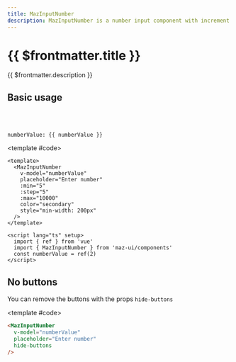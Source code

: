 ```yaml
---
title: MazInputNumber
description: MazInputNumber is a number input component with increment and decrement buttons for user-friendly input. Customizable size, disabled state, and limit values.
---
```


# {{ $frontmatter.title }}

{{ $frontmatter.description }}

<!--@include: ./../.vitepress/mixins/getting-started.md-->

<!--@include: ./../.vitepress/mixins/maz-input-props.md-->

## Basic usage

<ComponentDemo>
  <MazInputNumber
    v-model="numberValue"
    placeholder="Enter number"
    :min="5"
    :step="5"
    :max="10000"
    color="secondary"
    style="min-width: 200px"
  />

  <br />
  <br />

  `numberValue: {{ numberValue }}`

  <template #code>

  ```vue
  <template>
    <MazInputNumber
      v-model="numberValue"
      placeholder="Enter number"
      :min="5"
      :step="5"
      :max="10000"
      color="secondary"
      style="min-width: 200px"
    />
  </template>

  <script lang="ts" setup>
    import { ref } from 'vue'
    import { MazInputNumber } from 'maz-ui/components'
    const numberValue = ref(2)
  </script>
  ```

  </template>
</ComponentDemo>

## No buttons

You can remove the buttons with the props `hide-buttons`

<ComponentDemo>
  <MazInputNumber
    v-model="numberValue"
    placeholder="Enter number"
    hide-buttons
  />

  <template #code>

  ```html
  <MazInputNumber
    v-model="numberValue"
    placeholder="Enter number"
    hide-buttons
  />
  ```

  </template>
</ComponentDemo>

<!--@include: ./../.vitepress/generated-docs/maz-input-number.doc.md-->